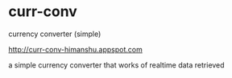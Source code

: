 # curr-conv
currency converter (simple)

http://curr-conv-himanshu.appspot.com


a simple currency converter that works of realtime data retrieved
